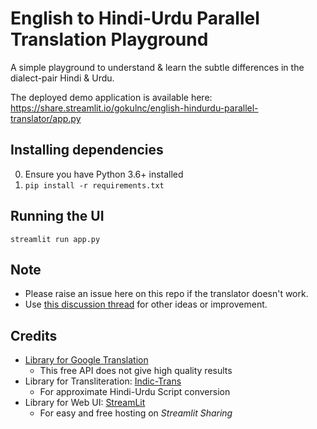 # English to Hindi-Urdu Parallel Translation Playground

A simple playground to understand & learn the subtle differences in the dialect-pair Hindi & Urdu.

The deployed demo application is available here:  
https://share.streamlit.io/gokulnc/english-hindurdu-parallel-translator/app.py

## Installing dependencies

0. Ensure you have Python 3.6+ installed
1. `pip install -r requirements.txt`

## Running the UI

```
streamlit run app.py
```

## Note

- Please raise an issue here on this repo if the translator doesn't work.
- Use [this discussion thread](https://discuss.streamlit.io/t/hindurdu-translator-learn-hindi-to-urdu-or-urdu-to-hindi-yourself/9681) for other ideas or improvement.

## Credits

- [Library for Google Translation](https://github.com/UlionTse/translators)
  - This free API does not give high quality results
- Library for Transliteration: [Indic-Trans](https://github.com/libindic/indic-trans)
  - For approximate Hindi-Urdu Script conversion
- Library for Web UI: [StreamLit](https://docs.streamlit.io/)
  - For easy and free hosting on *Streamlit Sharing*
